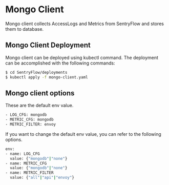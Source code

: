 # Mongo Client
Mongo client collects AccessLogs and Metrics from SentryFlow and stores them to database.

## Mongo Client Deployment
Mongo client can be deployed using kubectl command. The deployment can be accomplished with the following
commands:
```bash
$ cd SentryFlow/deployments
$ kubectl apply -f mongo-client.yaml
```

## Mongo client options
These are the default env value.
```bash
- LOG_CFG: mongodb
- METRIC_CFG: mongodb
- METRIC_FILTER: envoy
```

If you want to change the default env value, you can refer to the following options.
```bash
env:
- name: LOG_CFG
  value: {"mongodb"|"none"}
- name: METRIC_CFG
  value: {"mongodb"|"none"}
- name: METRIC_FILTER
  value: {"all"|"api"|"envoy"}
```
